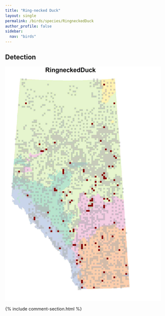 ```yaml
---
title: "Ring-necked Duck"
layout: single
permalink: /birds/species/RingneckedDuck
author_profile: false
sidebar:
  nav: "birds"
---
```


<h2>Detection</h2>

![](/assets/images/birds/RingneckedDuck/det.jpg)

{% include comment-section.html %}
